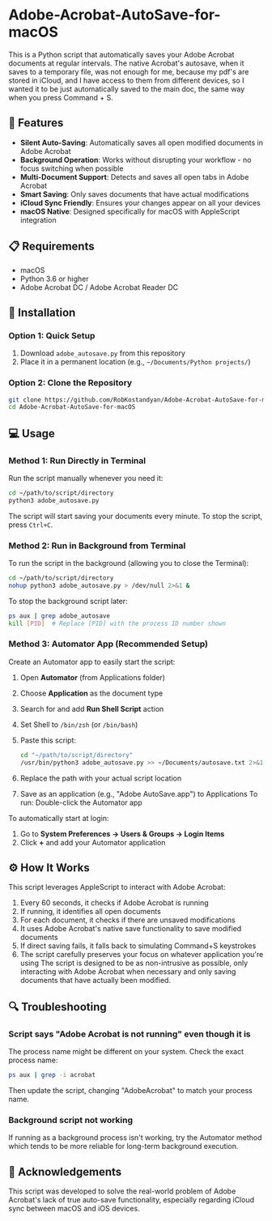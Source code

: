 # Adobe-Acrobat-AutoSave-for-macOS

This is a Python script that automatically saves your Adobe Acrobat documents at regular intervals. The native Acrobat's autosave, when it saves to a temporary file, was not enough for me, because my pdf's are stored in iCloud, and I have access to them from different devices, so I wanted it to be just automatically saved to the main doc, the same way when you press Command + S. 

## 🌟 Features

- **Silent Auto-Saving**: Automatically saves all open modified documents in Adobe Acrobat
- **Background Operation**: Works without disrupting your workflow - no focus switching when possible
- **Multi-Document Support**: Detects and saves all open tabs in Adobe Acrobat
- **Smart Saving**: Only saves documents that have actual modifications
- **iCloud Sync Friendly**: Ensures your changes appear on all your devices
- **macOS Native**: Designed specifically for macOS with AppleScript integration

## 📋 Requirements

- macOS 
- Python 3.6 or higher
- Adobe Acrobat DC / Adobe Acrobat Reader DC

## 🚀 Installation

### Option 1: Quick Setup

1. Download `adobe_autosave.py` from this repository
2. Place it in a permanent location (e.g., `~/Documents/Python projects/`)

### Option 2: Clone the Repository

```bash
git clone https://github.com/RobKostandyan/Adobe-Acrobat-AutoSave-for-macOS.git
cd Adobe-Acrobat-AutoSave-for-macOS
```

## 💻 Usage

### Method 1: Run Directly in Terminal

Run the script manually whenever you need it:

```bash
cd ~/path/to/script/directory
python3 adobe_autosave.py
```

The script will start saving your documents every minute. To stop the script, press `Ctrl+C`.

### Method 2: Run in Background from Terminal

To run the script in the background (allowing you to close the Terminal):

```bash
cd ~/path/to/script/directory
nohup python3 adobe_autosave.py > /dev/null 2>&1 &
```

To stop the background script later:
```bash
ps aux | grep adobe_autosave
kill [PID]  # Replace [PID] with the process ID number shown
```

### Method 3: Automator App (Recommended Setup)

Create an Automator app to easily start the script:

1. Open **Automator** (from Applications folder)
2. Choose **Application** as the document type
3. Search for and add **Run Shell Script** action
4. Set Shell to `/bin/zsh` (or `/bin/bash`)
5. Paste this script:
   ```bash
   cd "~/path/to/script/directory"
   /usr/bin/python3 adobe_autosave.py >> ~/Documents/autosave.txt 2>&1 &
   ```

6. Replace the path with your actual script location
7. Save as an application (e.g., "Adobe AutoSave.app") to Applications
To run: Double-click the Automator app

To automatically start at login:
1. Go to **System Preferences → Users & Groups → Login Items**
2. Click **+** and add your Automator application

## ⚙️ How It Works

This script leverages AppleScript to interact with Adobe Acrobat:

1. Every 60 seconds, it checks if Adobe Acrobat is running
2. If running, it identifies all open documents
3. For each document, it checks if there are unsaved modifications
4. It uses Adobe Acrobat's native save functionality to save modified documents
5. If direct saving fails, it falls back to simulating Command+S keystrokes
6. The script carefully preserves your focus on whatever application you're using
The script is designed to be as non-intrusive as possible, only interacting with Adobe Acrobat when necessary and only saving documents that have actually been modified.

## 🔍 Troubleshooting

### Script says "Adobe Acrobat is not running" even though it is

The process name might be different on your system. Check the exact process name:

```bash
ps aux | grep -i acrobat
```

Then update the script, changing "AdobeAcrobat" to match your process name.

### Background script not working

If running as a background process isn't working, try the Automator method which tends to be more reliable for long-term background execution.

## 🙏 Acknowledgements

This script was developed to solve the real-world problem of Adobe Acrobat's lack of true auto-save functionality, especially regarding iCloud sync between macOS and iOS devices.
